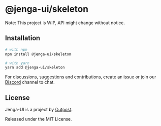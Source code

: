# @jenga-ui/skeleton

Note: This project is WIP, API might change without notice.

## Installation

```sh
# with npm
npm install @jenga-ui/skeleton

# with yarn
yarn add @jenga-ui/skeleton
```

For discussions, suggestions and contributions, create an issue or join our [Discord](https://discord.gg/sHnHPnAPZj) channel to chat.

## License

Jenga-UI is a project by [Outpost](https://outpost.run).

Released under the MIT License.

